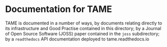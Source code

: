 <!--
SPDX-FileCopyrightText: 2025 Helmholtz-Zentrum hereon GmbH
SPDX-FileContributor: Carsten Lemmen <carsten.lemmen@hereon.de>
SPDX-License-Identifier: CC0-1.0
-->

# Documentation for TAME

TAME is documented in a number of ways, by documents relating directly to its infrastructure and Good Practise contained in this directory;  by a Journal of Open Source Software (JOSS) paper contained in the `joss` subdirectory; by a `readthedocs` API documentation deployed to tame.readthedocs.io
